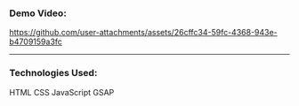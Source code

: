 ### Demo Video:

https://github.com/user-attachments/assets/26cffc34-59fc-4368-943e-b4709159a3fc

--------------

### Technologies Used:

HTML
CSS
JavaScript
GSAP
